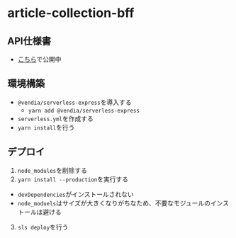 # article-collection-bff

## API仕様書

- [こちら](https://kamimi01.github.io/article-collection-architecture/)で公開中

## 環境構築

- `@vendia/serverless-express`を導入する
  - `yarn add @vendia/serverless-express`
- `serverless.yml`を作成する
- `yarn install`を行う

## デプロイ

1. `node_modules`を削除する
2. `yarn install --production`を実行する
  - `devDependencies`がインストールされない
  - `node_moduels`はサイズが大きくなりがちなため、不要なモジュールのインストールは避ける
3. `sls deploy`を行う